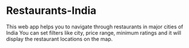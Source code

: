 # Restaurants-India
This web app helps you to navigate through restaurants in major cities of India
You can set filters like city, price range, minimum ratings and it will display the restaurant locations on the map.
